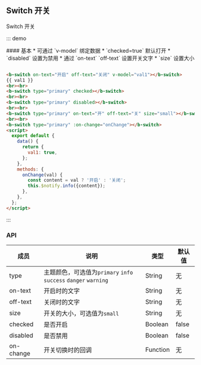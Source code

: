 ## Switch 开关

Switch 开关

::: demo
<summary>
  #### 基本
  * 可通过 `v-model` 绑定数据
  * `checked=true` 默认打开
  * `disabled` 设置为禁用
  * 通过 `on-text` `off-text` 设置开关文字
  * `size` 设置大小
</summary>

```html

<b-switch on-text="开启" off-text="关闭" v-model="val1"></b-switch>
{{ val1 }}
<br><br>
<b-switch type="primary" checked></b-switch>
<br><br>
<b-switch type="primary" disabled></b-switch>
<br><br>
<b-switch type="primary" on-text="开" off-text="关" size="small"></b-switch>
<br><br>
<b-switch type="primary" :on-change="onChange"></b-switch>
<script>
  export default {
    data() {
      return {
        val1: true,
      };
    },
    methods: {
      onChange(val) {
        const content = val ? '开启' : '关闭';
        this.$notify.info({content});
      },
    },
  };
</script>
```
:::
<script>
export default {
  data() {
    return {
      val1: true,
    };
  },
  methods: {
    onChange(val) {
      const content = val ? '开启' : '关闭';
      this.$notify.info({content});
    },
  },
};
</script>

### API

| 成员        | 说明           | 类型               | 默认值       |
|------------|----------------|--------------------|--------------|
| type    | 主题颜色，可选值为`primary` `info` `success` `danger` `warning`   | String | 无    |
| on-text   | 开启时的文字   | String | 无    |
| off-text | 关闭时的文字 | String | 无 |
| size | 开关的大小，可选值为`small`  | String | 无 |
| checked | 是否开启  | Boolean | false   |
| disabled | 是否禁用  | Boolean | false   |
| on-change | 开关切换时的回调  | Function | 无   |
